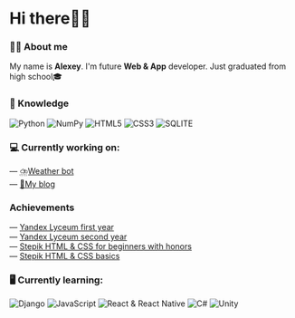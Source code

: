 # Hi there🖐🏼

### 👨‍💻 About me

My name is **Alexey**. I'm future **Web & App** developer. Just graduated from high school🎓

### 📖 Knowledge

![Python](https://img.shields.io/badge/Python-blue?style=for-the-badge&logo=Python&logoColor=white)
![NumPy](https://img.shields.io/badge/numpy-%23013243.svg?style=for-the-badge&logo=numpy&logoColor=white)
![HTML5](https://img.shields.io/badge/html5-%23E34F26.svg?style=for-the-badge&logo=html5&logoColor=white)
![CSS3](https://img.shields.io/badge/css3-%231572B6.svg?style=for-the-badge&logo=css3&logoColor=white)
![SQLITE](https://img.shields.io/badge/sqlite-%2307405e.svg?style=for-the-badge&logo=sqlite&logoColor=white)

### 💻 Currently working on:

— [⛈️Weather bot](https://github.com/Alexey045/WeatherBot)  
— [🤩My blog](https://github.com/Alexey045/MyBlog)

### Achievements

— [Yandex Lyceum first year](https://lyceum.yandex.ru/certificate/check/?certNumber=200132263&lastName=Кривоносов)  
— [Yandex Lyceum second year](https://lyceum.yandex.ru/certificate/check/?certNumber=210232263&lastName=Кривоносов)  
— [Stepik HTML & CSS for beginners with honors](https://stepik.org/certificate/ca8ef9f6e26622b74f7e1c237097ba6b9e87e455.png?resolution=high)  
— [Stepik HTML & CSS basics](https://stepik.org/certificate/2394446ab2c4116b09f11a0c82531cca9103718b.png?resolution=high)  


### 🖥️ Currently learning:

![Django](https://img.shields.io/badge/django-%23092E20.svg?style=for-the-badge&logo=django&logoColor=white)
![JavaScript](https://img.shields.io/badge/javascript-%23323330.svg?style=for-the-badge&logo=javascript&logoColor=%23F7DF1E)
![React & React Native](https://img.shields.io/badge/react_&_react_native-%2320232a.svg?style=for-the-badge&logo=react&logoColor=%2361DAFB)
![C\#](https://img.shields.io/badge/c%23-%23239120.svg?style=for-the-badge&logo=c-sharp&logoColor=white)
![Unity](https://img.shields.io/badge/unity-%23000000.svg?style=for-the-badge&logo=unity&logoColor=white)
